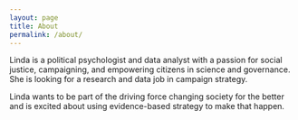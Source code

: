 ```yaml
---
layout: page
title: About
permalink: /about/
---
```


Linda is a political psychologist and data analyst with a passion for social justice, campaigning, and empowering citizens in science and governance. She is looking for a research and data job in campaign strategy. 

Linda wants to be part of the driving force changing society for the better and is excited about using evidence-based strategy to make that happen. 
